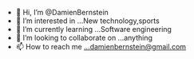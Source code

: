 - 👋 Hi, I’m @DamienBernstein
- 👀 I’m interested in ...New technology,sports
- 🌱 I’m currently learning ...Software engineering
- 💞️ I’m looking to collaborate on ...anything
- 📫 How to reach me ...damienbernstein@gmail.com

<!---
DamienBernstein/DamienBernstein is a ✨ special ✨ repository because its `README.md` (this file) appears on your GitHub profile.
You can click the Preview link to take a look at your changes.
--->
